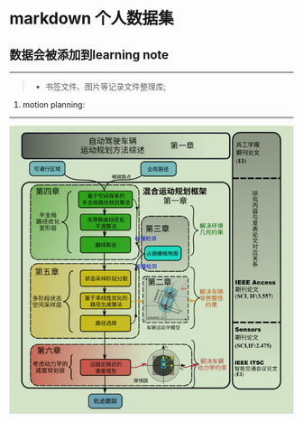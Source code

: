 # markdown 个人数据集

## 数据会被添加到learning note

---

>- 书签文件、图片等记录文件整理库;

1. motion planning:

---
![1-1][1]


  [1]: https://github.com/MuMuJun97/md_data/blob/master/planning/images/motion%20paper%201-1%20.jpg
